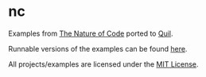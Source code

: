 # nc

Examples from [The Nature of Code](http://natureofcode.com) ported to [Quil](http://quil.info).  

Runnable versions of the examples can be found [here](http://inchingforward.github.io/nc/).

All projects/examples are licensed under the [MIT License](http://opensource.org/licenses/MIT).
